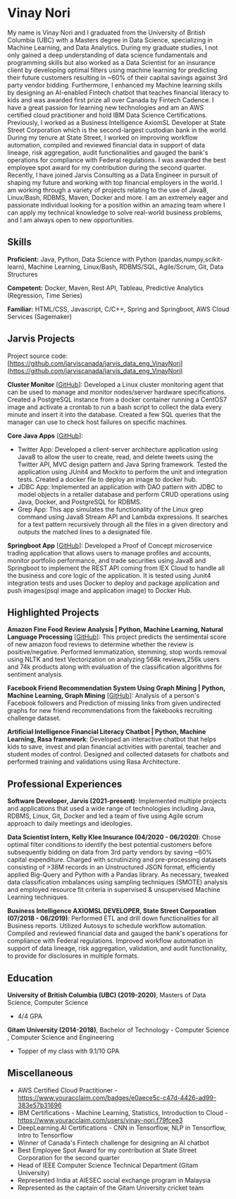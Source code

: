 # Vinay Nori 

My name is Vinay Nori and I graduated from the University of British Columbia (UBC) with a Masters degree in Data Science, specializing in Machine Learning, and Data Analytics. During my graduate studies, I not only gained a deep understanding of data science fundamentals and programming skills but also worked as a Data Scientist for an insurance client by developing optimal filters using machine learning for predicting their future customers resulting in ~60% of their capital savings against 3rd party vendor bidding. Furthermore, I enhanced my Machine learning skills by designing an AI-enabled Fintech chatbot that teaches financial literacy to kids and was awarded first prize all over Canada by Fintech Cadence. I have a great passion for learning new technologies and am an AWS certified cloud practitioner and hold IBM Data Science Certifications. Previously, I worked as a Business Intelligence AxiomSL Developer at State Street Corporation which is the second-largest custodian bank in the world. During my tenure at State Street, I worked on improving workflow automation, compiled and reviewed financial data in support of data lineage, risk aggregation, audit functionalities and gauged the bank's operations for compliance with Federal regulations. I was awarded the best employee spot award for my contribution during the second quarter. Recently, I have joined Jarvis Consulting as a Data Engineer in pursuit of shaping my future and working with top financial employers in the world. I am working through a variety of projects relating to the use of Java8, Linux/Bash, RDBMS, Maven, Docker and more. I am an extremely eager and passionate individual looking for a position within an amazing team where I can apply my technical knowledge to solve real-world business problems, and I am always open to new opportunities.

## Skills

**Proficient:** Java, Python, Data Science with Python (pandas,numpy,scikit-learn), Machine Learning, Linux/Bash, RDBMS/SQL, Agile/Scrum, Git, Data Structures

**Competent:** Docker, Maven, Rest API, Tableau, Predictive Analytics (Regression, Time Series)

**Familiar:** HTML/CSS, Javascript, C/C++, Spring and Springboot, AWS Cloud Services (Sagemaker)

## Jarvis Projects

Project source code: [https://github.com/jarviscanada/jarvis_data_eng_VinayNori](https://github.com/jarviscanada/jarvis_data_eng_VinayNori)


**Cluster Monitor** [[GitHub](https://github.com/jarviscanada/jarvis_data_eng_VinayNori/tree/master/linux_sql)]: Developed a Linux cluster monitoring agent that can be used to manage and monitor nodes/server hardware specifications. Created a PostgreSQL instance from a docker container running a CentOS7 image and activate a crontab to run a bash script to collect the data every minute and insert it into the database. Created a few SQL queries that the manager can use to check host failures on specific machines.

**Core Java Apps** [[GitHub](https://github.com/jarviscanada/jarvis_data_eng_VinayNori/tree/master/core_java)]:
      
  - Twitter App: Developed a client-server architecture application using Java8 to allow the user to create, read, and delete tweets using the Twitter API, MVC design pattern and Java Spring framework. Tested the application using JUnit4 and Mockito to perform the unit and integration tests. Created a docker file to deploy an image to docker hub.
  - JDBC App: Implemented an application with DAO pattern with JDBC to model objects in a retailer database and perform CRUD operations using Java, Docker, and PostgreSQL for RDBMS.
  - Grep App: This app simulates the functionality of the Linux grep command using Java8 Stream API and Lambda expressions. It searches for a text pattern recursively through all the files in a given directory and outputs the matched lines to a designated file.
  
**Springboot App** [[GitHub](https://github.com/jarviscanada/jarvis_data_eng_VinayNori/tree/master/springboot)]: Developed a Proof of Concept microservice trading application that allows users to manage profiles and accounts, monitor portfolio performance, and trade securities using Java8 and Springboot to implement the REST API coming from IEX Cloud to handle all the business and core logic of the application. It is tested using Junit4 integration tests and uses Docker to deploy and package application and push images(psql image and application image) to Docker Hub.


## Highlighted Projects
**Amazon Fine Food Review Analysis | Python, Machine Learning, Natural Language Processing** [[GitHub](https://github.com/nori-vinay/Classification)]: This project predicts the sentimental score of new amazon food reviews to determine whether the review is positive/negative. Performed lemmatization, stemming, stop words removal using NLTK and text Vectorization on analyzing 568k reviews,256k users and 74k products along with evaluation of the classification algorithms for sentiment analysis.

**Facebook Friend Recommendation System Using Graph Mining | Python, Machine Learning, Graph Mining** [[GitHub](https://github.com/nori-vinay/facebook-friend-recommendation)]: Analysis of a person's Facebook followers and Prediction of missing links from given undirected graphs for new friend recommendations from the fakebooks recruiting challenge dataset.

**Artificial Intelligence Financial Literacy Chatbot | Python, Machine Learning, Rasa framework**: Developed an interactive chatbot that helps kids to save, invest and plan financial activities with parental, teacher and student modes of control. Designed and collected datasets for chatbots and performed training and validations using Rasa Architecture.


## Professional Experiences

**Software Developer, Jarvis (2021-present)**: Implemented multiple projects and applications that used a wide range of technologies including Java, RDBMS, Linux, Git, Docker and led a team of five using Agile scrum approach to daily meetings and ideologies. 

**Data Scientist Intern, Kelly Klee Insurance (04/2020 - 06/2020)**: Chose optimal filter conditions to identify the best potential customers before subsequently bidding on data from 3rd party vendors by saving ~60% capital expenditure. Charged with scrutinizing and pre-processing datasets consisting of >38M records in an Unstructured JSON format, efficiently applied Big-Query and Python with a Pandas library. As necessary, tweaked data classification imbalances using sampling techniques (SMOTE) analysis and employed resource fit criteria in supervised & unsupervised Machine Learning techniques. 

**Business Intelligence AXIOMSL DEVELOPER, State Street Corporation (07/2018 - 06/2019)**: Performed ETL and drill down functionalities for all Business reports. Utilized Autosys to schedule workflow automation. Compiled and reviewed financial data and gauged the bank's operations for compliance with Federal regulations. Improved workflow automation in support of data lineage, risk aggregation, validation, and audit functionality, to provide for disclosures in multiple formats. 


## Education
**University of British Columbia (UBC) (2019-2020)**, Masters of Data Science, Computer Science
- 4/4 GPA

**Gitam University (2014-2018)**, Bachelor of Technology - Computer Science , Computer Science and Engineering
- Topper of my class with 9.1/10 GPA


## Miscellaneous
- AWS Certified Cloud Practitioner - https://www.youracclaim.com/badges/e0aece5c-c47d-4426-ad99-383e57b31696
- IBM Certifications - Machine Learning, Statistics, Introduction to Cloud - https://www.youracclaim.com/users/vinay-nori.f79fcee3
- DeepLearning.AI Certifications - CNN in Tensorflow, NLP in Tensorflow, Intro to Tensorflow
- Winner of Canada's Fintech challenge for designing an AI chatbot
- Best Employee Spot Award for my contribution at State Street Corporation for the second quarter
- Head of IEEE Computer Science Technical Department (Gitam University)
- Represented India at AIESEC social exchange program in Malaysia
- Represented as the captain of the Gitam University cricket team
